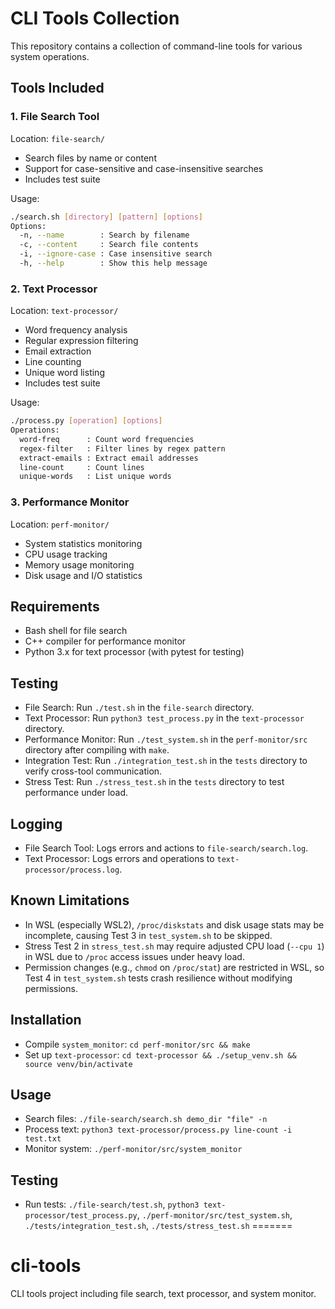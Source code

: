 # CLI Tools Collection

This repository contains a collection of command-line tools for various system operations.

## Tools Included

### 1. File Search Tool
Location: `file-search/`
- Search files by name or content
- Support for case-sensitive and case-insensitive searches
- Includes test suite

Usage:
```bash
./search.sh [directory] [pattern] [options]
Options:
  -n, --name        : Search by filename
  -c, --content     : Search file contents
  -i, --ignore-case : Case insensitive search
  -h, --help        : Show this help message
```

### 2. Text Processor
Location: `text-processor/`
- Word frequency analysis
- Regular expression filtering
- Email extraction
- Line counting
- Unique word listing
- Includes test suite

Usage:
```bash
./process.py [operation] [options]
Operations:
  word-freq      : Count word frequencies
  regex-filter   : Filter lines by regex pattern
  extract-emails : Extract email addresses
  line-count     : Count lines
  unique-words   : List unique words
```

### 3. Performance Monitor
Location: `perf-monitor/`
- System statistics monitoring
- CPU usage tracking
- Memory usage monitoring
- Disk usage and I/O statistics

## Requirements
- Bash shell for file search
- C++ compiler for performance monitor
- Python 3.x for text processor (with pytest for testing)
## Testing
- File Search: Run `./test.sh` in the `file-search` directory.
- Text Processor: Run `python3 test_process.py` in the `text-processor` directory.
- Performance Monitor: Run `./test_system.sh` in the `perf-monitor/src` directory after compiling with `make`.
- Integration Test: Run `./integration_test.sh` in the `tests` directory to verify cross-tool communication.
- Stress Test: Run `./stress_test.sh` in the `tests` directory to test performance under load.
## Logging
- File Search Tool: Logs errors and actions to `file-search/search.log`.
- Text Processor: Logs errors and operations to `text-processor/process.log`.
## Known Limitations
- In WSL (especially WSL2), `/proc/diskstats` and disk usage stats may be incomplete, causing Test 3 in `test_system.sh` to be skipped.
- Stress Test 2 in `stress_test.sh` may require adjusted CPU load (`--cpu 1`) in WSL due to `/proc` access issues under heavy load.
- Permission changes (e.g., `chmod` on `/proc/stat`) are restricted in WSL, so Test 4 in `test_system.sh` tests crash resilience without modifying permissions.
## Installation
- Compile `system_monitor`: `cd perf-monitor/src && make`
- Set up `text-processor`: `cd text-processor && ./setup_venv.sh && source venv/bin/activate`

## Usage
- Search files: `./file-search/search.sh demo_dir "file" -n`
- Process text: `python3 text-processor/process.py line-count -i test.txt`
- Monitor system: `./perf-monitor/src/system_monitor`

## Testing
- Run tests: `./file-search/test.sh`, `python3 text-processor/test_process.py`, `./perf-monitor/src/test_system.sh`, `./tests/integration_test.sh`, `./tests/stress_test.sh`
=======
# cli-tools
CLI tools project including file search, text processor, and system monitor.

